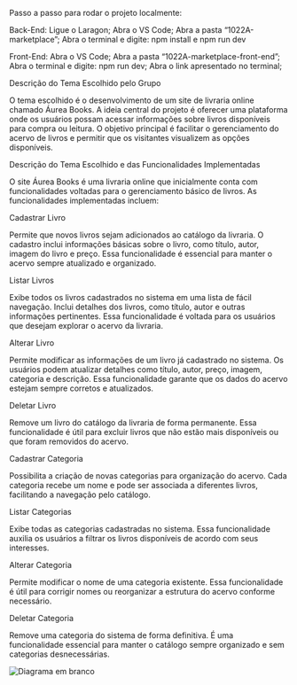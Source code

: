 Passo a passo para rodar o projeto localmente:

Back-End:
Ligue o Laragon;
Abra o VS Code;
Abra a pasta “1022A-marketplace”;
Abra o terminal e digite: npm install e npm run dev

Front-End:
Abra o VS Code;
Abra a pasta “1022A-marketplace-front-end”;
Abra o terminal e digite: npm run dev;
Abra o link apresentado no terminal;



Descrição do Tema Escolhido pelo Grupo

O tema escolhido é o desenvolvimento de um site de livraria online chamado Áurea Books. A ideia central do projeto é oferecer uma plataforma onde os usuários possam acessar informações sobre livros disponíveis para compra ou leitura. O objetivo principal é facilitar o gerenciamento do acervo de livros e permitir que os visitantes visualizem as opções disponíveis.

Descrição do Tema Escolhido e das Funcionalidades Implementadas

O site Áurea Books é uma livraria online que inicialmente conta com funcionalidades voltadas para o gerenciamento básico de livros. As funcionalidades implementadas incluem:

Cadastrar Livro

Permite que novos livros sejam adicionados ao catálogo da livraria.
O cadastro inclui informações básicas sobre o livro, como título, autor, imagem do livro e preço.
Essa funcionalidade é essencial para manter o acervo sempre atualizado e organizado.

Listar Livros

Exibe todos os livros cadastrados no sistema em uma lista de fácil navegação.
Inclui detalhes dos livros, como título, autor e outras informações pertinentes.
Essa funcionalidade é voltada para os usuários que desejam explorar o acervo da livraria.

Alterar Livro

Permite modificar as informações de um livro já cadastrado no sistema.
Os usuários podem atualizar detalhes como título, autor, preço, imagem, categoria e descrição.
Essa funcionalidade garante que os dados do acervo estejam sempre corretos e atualizados.

Deletar Livro

Remove um livro do catálogo da livraria de forma permanente.
Essa funcionalidade é útil para excluir livros que não estão mais disponíveis ou que foram removidos do acervo.

Cadastrar Categoria

Possibilita a criação de novas categorias para organização do acervo.
Cada categoria recebe um nome e pode ser associada a diferentes livros, facilitando a navegação pelo catálogo.

Listar Categorias

Exibe todas as categorias cadastradas no sistema.
Essa funcionalidade auxilia os usuários a filtrar os livros disponíveis de acordo com seus interesses.

Alterar Categoria

Permite modificar o nome de uma categoria existente.
Essa funcionalidade é útil para corrigir nomes ou reorganizar a estrutura do acervo conforme necessário.

Deletar Categoria

Remove uma categoria do sistema de forma definitiva.
É uma funcionalidade essencial para manter o catálogo sempre organizado e sem categorias desnecessárias.



![Diagrama em branco](https://github.com/user-attachments/assets/b1dc091d-1692-4d64-8857-3e10997d79c4)

